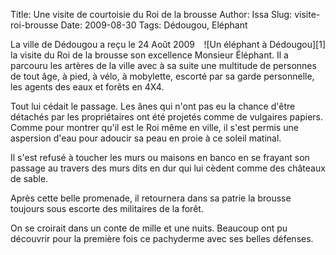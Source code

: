 Title: Une visite de courtoisie du Roi de la brousse
Author: Issa
Slug: visite-roi-brousse
Date: 2009-08-30
Tags: Dédougou, Eléphant

<div style="float:right;"  markdown="1">
![Un éléphant à Dédougou][1]
</div>

La ville de Dédougou a reçu le 24 Août 2009 la visite du Roi de la brousse son
excellence Monsieur Éléphant. Il a parcouru les artères de la ville avec à sa
suite une multitude de personnes de tout âge, à pied, à vélo, à mobylette,
escorté par sa garde personnelle, les agents des eaux et forêts en 4X4. 

Tout lui cédait le passage. Les ânes qui n'ont pas eu la chance d'être détachés
par les propriétaires ont été projetés comme de vulgaires papiers. Comme pour
montrer qu'il est le Roi même en ville, il s'est permis une aspersion d'eau
pour adoucir sa peau en proie à ce soleil matinal. 

Il s'est refusé à toucher les murs ou maisons en banco en se frayant son
passage au travers des murs dits en dur qui lui cèdent comme des châteaux de
sable. 

Après cette belle promenade, il retournera dans sa patrie la brousse toujours
sous escorte des militaires de la forêt. 

On se croirait dans un conte de mille et une nuits. Beaucoup ont pu découvrir
pour la première fois ce pachyderme avec ses belles défenses.


  [1]: http://farm9.staticflickr.com/8008/6964884244_cbf2c988af_n.jpg
